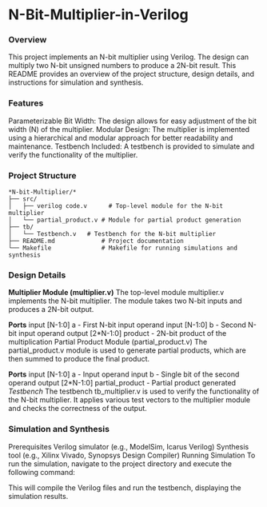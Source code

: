 # N-Bit-Multiplier-in-Verilog

### Overview
This project implements an N-bit multiplier using Verilog. The design can multiply two N-bit unsigned numbers to produce a 2N-bit result. This README provides an overview of the project structure, design details, and instructions for simulation and synthesis.

### Features
Parameterizable Bit Width: The design allows for easy adjustment of the bit width (N) of the multiplier.
Modular Design: The multiplier is implemented using a hierarchical and modular approach for better readability and maintenance.
Testbench Included: A testbench is provided to simulate and verify the functionality of the multiplier.

### Project Structure
``*N-bit-Multiplier/*                                                                                                                  
├── src/                                                                                                                          
│   ├── verilog code.v      # Top-level module for the N-bit multiplier                                                                  
│   └── partial_product.v # Module for partial product generation                                                      
├── tb/                                                                       
│   └── Testbench.v   # Testbench for the N-bit multiplier                                                                                          
├── README.md             # Project documentation                                                 
└── Makefile              # Makefile for running simulations and synthesis ``                                                                 



### Design Details
**Multiplier Module (multiplier.v)**
The top-level module multiplier.v implements the N-bit multiplier. The module takes two N-bit inputs and produces a 2N-bit output.

**Ports**
input [N-1:0] a - First N-bit input operand
input [N-1:0] b - Second N-bit input operand
output [2*N-1:0] product - 2N-bit product of the multiplication
Partial Product Module (partial_product.v)
The partial_product.v module is used to generate partial products, which are then summed to produce the final product.

**Ports**
input [N-1:0] a - Input operand
input b - Single bit of the second operand
output [2*N-1:0] partial_product - Partial product generated
*Testbench*
The testbench tb_multiplier.v is used to verify the functionality of the N-bit multiplier. It applies various test vectors to the multiplier module and checks the correctness of the output.

### Simulation and Synthesis
Prerequisites
Verilog simulator (e.g., ModelSim, Icarus Verilog)
Synthesis tool (e.g., Xilinx Vivado, Synopsys Design Compiler)
Running Simulation
To run the simulation, navigate to the project directory and execute the following command:


This will compile the Verilog files and run the testbench, displaying the simulation results.


